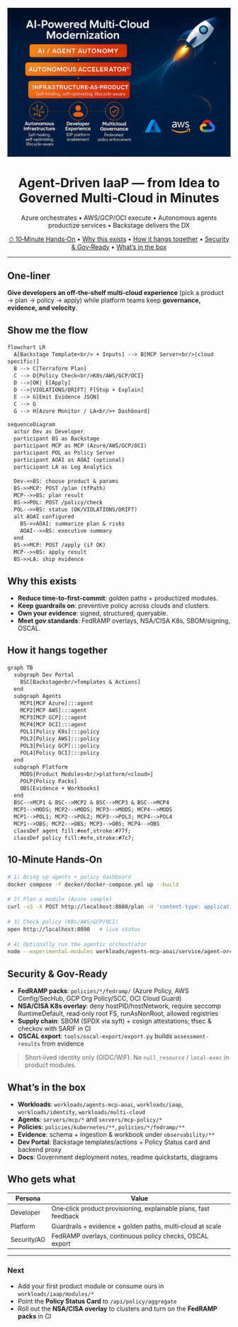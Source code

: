 <p align="center">
  <img src="docs/assets/multicloud-hero.png" alt="Agent-Driven IaaP across Azure • AWS • GCP • OCI" width="900"/>
</p>

<h1 align="center">Agent‑Driven IaaP — from Idea to Governed Multi‑Cloud in Minutes</h1>
<p align="center">
  Azure orchestrates • AWS/GCP/OCI execute • Autonomous agents productize services • Backstage delivers the DX
</p>

<p align="center">
  <a href="#10-minute-hands-on">⏱ 10‑Minute Hands‑On</a> •
  <a href="#why-this-exists">Why this exists</a> •
  <a href="#how-it-hangs-together">How it hangs together</a> •
  <a href="#security--gov-ready">Security & Gov‑Ready</a> •
  <a href="#whats-in-the-box">What’s in the box</a>
</p>

---

## One‑liner

**Give developers an off‑the‑shelf multi‑cloud experience** (pick a product → plan → policy → apply) while platform teams keep **governance, evidence, and velocity**.

## Show me the flow

```mermaid
flowchart LR
  A[Backstage Template<br/> + Inputs] --> B[MCP Server<br/>(cloud specific)]
  B --> C[Terraform Plan]
  C --> D{Policy Check<br/>K8s/AWS/GCP/OCI}
  D -->|OK| E[Apply]
  D -->|VIOLATIONS/DRIFT| F[Stop + Explain]
  E --> G[Emit Evidence JSON]
  C --> G
  G --> H[Azure Monitor / LA<br/>+ Dashboard]
```

```mermaid
sequenceDiagram
  actor Dev as Developer
  participant BS as Backstage
  participant MCP as MCP (Azure/AWS/GCP/OCI)
  participant POL as Policy Server
  participant AOAI as AOAI (optional)
  participant LA as Log Analytics

  Dev->>BS: choose product & params
  BS->>MCP: POST /plan (tfPath)
  MCP-->>BS: plan result
  BS->>POL: POST /policy/check
  POL-->>BS: status (OK/VIOLATIONS/DRIFT)
  alt AOAI configured
    BS->>AOAI: summarize plan & risks
    AOAI-->>BS: executive summary
  end
  BS->>MCP: POST /apply (if OK)
  MCP-->>BS: apply result
  BS->>LA: ship evidence
```

## Why this exists

- **Reduce time‑to‑first‑commit**: golden paths + productized modules.  
- **Keep guardrails on**: preventive policy across clouds and clusters.  
- **Own your evidence**: signed, structured, queryable.  
- **Meet gov standards**: FedRAMP overlays, NSA/CISA K8s, SBOM/signing, OSCAL.

## How it hangs together

```mermaid
graph TB
  subgraph Dev Portal
    BSC[Backstage<br/>Templates & Actions]
  end
  subgraph Agents
    MCP1[MCP Azure]:::agent
    MCP2[MCP AWS]:::agent
    MCP3[MCP GCP]:::agent
    MCP4[MCP OCI]:::agent
    POL1[Policy K8s]:::policy
    POL2[Policy AWS]:::policy
    POL3[Policy GCP]:::policy
    POL4[Policy OCI]:::policy
  end
  subgraph Platform
    MODS[Product Modules<br/>platform/<cloud>]
    POLP[Policy Packs]
    OBS[Evidence + Workbooks]
  end
  BSC-->MCP1 & BSC-->MCP2 & BSC-->MCP3 & BSC-->MCP4
  MCP1-->MODS; MCP2-->MODS; MCP3-->MODS; MCP4-->MODS
  MCP1-->POL1; MCP2-->POL2; MCP3-->POL3; MCP4-->POL4
  MCP1-->OBS; MCP2-->OBS; MCP3-->OBS; MCP4-->OBS
  classDef agent fill:#eef,stroke:#77f;
  classDef policy fill:#efe,stroke:#7c7;
```

## 10‑Minute Hands‑On

```bash
# 1) Bring up agents + policy dashboard
docker compose -f docker/docker-compose.yml up --build

# 2) Plan a module (Azure sample)
curl -sS -X POST http://localhost:8080/plan -H 'content-type: application/json'   -d '{"path":"platform/azure/observability/log_analytics"}' | jq

# 3) Check policy (K8s/AWS/GCP/OCI)
open http://localhost:8090   # live status

# 4) Optionally run the agentic orchestrator
node --experimental-modules workloads/agents-mcp-aoai/service/agent-orchestrator.ts azure platform/azure/observability/log_analytics
```

## Security & Gov‑Ready

- **FedRAMP packs**: `policies/*/fedramp/` (Azure Policy, AWS Config/SecHub, GCP Org Policy/SCC, OCI Cloud Guard)  
- **NSA/CISA K8s overlay**: deny hostPID/hostNetwork, require seccomp RuntimeDefault, read‑only root FS, runAsNonRoot, allowed registries  
- **Supply chain**: SBOM (SPDX via syft) + cosign attestations; tfsec & checkov with SARIF in CI  
- **OSCAL export**: `tools/oscal-export/export.py` builds `assessment-results` from evidence

> Short‑lived identity only (OIDC/WIF). No `null_resource` / `local-exec` in product modules.

## What’s in the box

- **Workloads**: `workloads/agents-mcp-aoai`, `workloads/iaap`, `workloads/identity`, `workloads/multi-cloud`
- **Agents**: `servers/mcp/*` and `servers/mcp-policy/*`
- **Policies**: `policies/kubernetes/**`, `policies/*/fedramp/**`
- **Evidence**: schema + ingestion & workbook under `observability/**`
- **Dev Portal**: Backstage templates/actions + Policy Status card and backend proxy
- **Docs**: Government deployment notes, readme quickstarts, diagrams

## Who gets what

| Persona | Value |
|---|---|
| Developer | One‑click product provisioning, explainable plans, fast feedback |
| Platform | Guardrails + evidence + golden paths, multi‑cloud at scale |
| Security/AO | FedRAMP overlays, continuous policy checks, OSCAL export |

---

### Next
- Add your first product module or consume ours in `workloads/iaap/modules/*`  
- Point the **Policy Status Card** to `/api/policy/aggregate`  
- Roll out the **NSA/CISA overlay** to clusters and turn on the **FedRAMP packs** in CI
